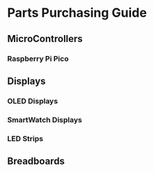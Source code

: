 # Parts Purchasing Guide

## MicroControllers

### Raspberry Pi Pico



## Displays

### OLED Displays

### SmartWatch Displays

### LED Strips

## Breadboards
